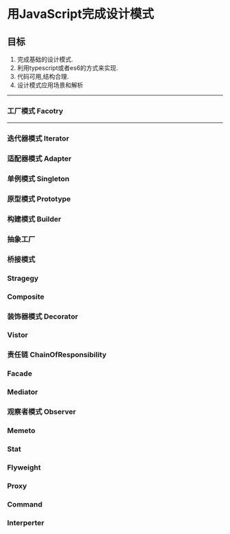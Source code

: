 # 用JavaScript完成设计模式

## 目标
1. 完成基础的设计模式.
1. 利用typescript或者es6的方式来实现.
1. 代码可用,结构合理.
1. 设计模式应用场景和解析
---

### 工厂模式 Facotry

---

### 迭代器模式 Iterator
### 适配器模式 Adapter
### 单例模式 Singleton
### 原型模式 Prototype
### 构建模式 Builder
### 抽象工厂
### 桥接模式
### Stragegy
### Composite
### 装饰器模式 Decorator
### Vistor
### 责任链 ChainOfResponsibility
### Facade
### Mediator
### 观察者模式 Observer
### Memeto
### Stat
### Flyweight
### Proxy
### Command
### Interperter